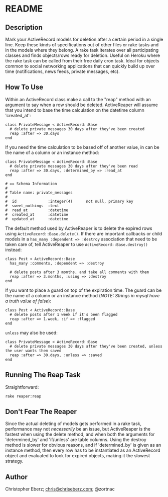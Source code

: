 # README #

## Description ##

Mark your ActiveRecord models for deletion after a certain period in a single line.  Keep these kinds of specifications out of other files or rake tasks and in the models where they belong.  A rake task iterates over all participating classes and finds objects/rows ready for deletion.  Useful on Heroku where the rake task can be called from their free daily cron task.  Ideal for objects common to social networking applications that can quickly build up over time (notifications, news feeds, private messages, etc).

## How To Use ##

Within an ActiveRecord class make a call to the "reap" method with an argument to say when a row should be deleted.  ActiveReaper will assume that you intend to base the time calculation on the datetime column 'created_at':

    class PrivateMessage < ActiveRecord::Base
      # delete private messages 30 days after they've been created
      reap :after => 30.days
    end

If you need the time calculation to be based off of another value, in can be the name of a column or an instance method:

    class PrivateMessage < ActiveRecord::Base
      # delete private messages 30 days after they've been read
      reap :after => 30.days, :determined_by => :read_at
    end
    
    # == Schema Information
    #
    # Table name: private_messages
    #
    #  id              :integer(4)      not null, primary key
    #  sweet_nothings  :text
    #  read_at         :datetime
    #  created_at      :datetime
    #  updated_at      :datetime

The default method used by ActiveReaper is to delete the expired rows using `ActiveRecord::Base.delete()`.  If there are important callbacks or child models in a `has_many :dependent => :destroy` association that need to be taken care of, tell ActiveReaper to use `ActiveRecord::Base.destroy()` instead:

    class Post < ActiveRecord::Base
      has_many :comments, :dependent => :destroy
      
      # delete posts after 3 months, and take all comments with them
      reap :after => 3.months, :using => :destroy
    end

If you want to place a guard on top of the expiration time.  The guard can be the name of a column or an instance method (_NOTE: Strings in mysql have a truth value of false_): 

    class Post < ActiveRecord::Base
      # delete posts after 1 week if it's been flagged
      reap :after => 1.week, :if => :flagged
    end

`unless` may also be used:

    class PrivateMessage < ActiveRecord::Base
      # delete private messages 30 days after they've been created, unless the user wants them saved
      reap :after => 30.days, :unless => :saved
    end

## Running The Reap Task ##

Straightforward:

    rake reaper:reap

## Don't Fear The Reaper ##

Since the actual deleting of models gets performed in a rake task, performance may not _necessarily_ be an issue, but ActiveReaper is the fastest when using the delete method, and when both the arguments for 'determined\_by' and 'if/unless' are table columns.  Using the destroy method is slower for obvious reasons, and if 'determined\_by' is given as an instance method, then every row has to be instantiated as an ActiveRecord object and evaluated to look for expired objects, making it the slowest strategy.

## Author ##

Christopher Eberz; chris@chriseberz.com; @zortnac